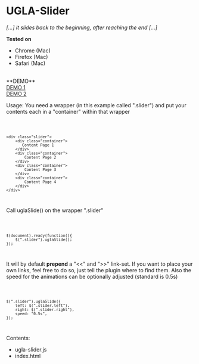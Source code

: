 UGLA-Slider
===========

_[...] it slides back to the beginning, after reaching the end [...]_


**Tested on**<br>
*	Chrome (Mac)<br>
*	Firefox (Mac)<br>
*	Safari (Mac)<br>
<br>
**DEMO**<br>
<a href="http://ugla-media.vs188017.vserver.de/projekte/">DEMO 1</a><br>
<a href="http://povmedia.de">DEMO 2</a>



Usage:
You need a wrapper (in this example called ".slider") and put your contents each in a "container" within that wrapper

<code>
	

	<div class="slider">
		<div class="container">
		   Content Page 1
		</div>
		<div class="container">
			Content Page 2
		</div>
		<div class="container">
			Content Page 3
		</div>
		<div class="container">
			Content Page 4
		</div>
	</div>


</code>

Call uglaSlide() on the wrapper ".slider" 

<code>
	
	$(document).ready(function(){
		$(".slider").uglaSlide();
	});
	
</code>

It will by default **prepend** a "&lt;&lt;" and "&gt;&gt;" link-set.
If you want to place your own links, feel free to do so, just tell the plugin where to find them.
Also the speed for the animations can be optionally adjusted (standard is 0.5s)

<code>

	$(".slider").uglaSlide({
       	left: $(".slider.left"),
		right: $(".slider.right"),
		speed: "0.5s",
	});

</code>

Contents:<br>
*	ugla-slider.js<br>
*	index.html
